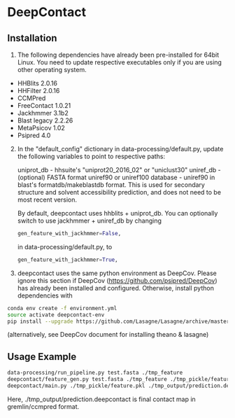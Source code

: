 # DeepContact

## Installation
1. The following dependencies have already been pre-installed for 64bit Linux.
   You need to update respective executables only if you are using other
   operating system.
  - HHBlits 2.0.16
  - HHFilter 2.0.16
  - CCMPred
  - FreeContact 1.0.21
  - Jackhmmer 3.1b2
  - Blast legacy 2.2.26
  - MetaPsicov 1.02
  - Psipred 4.0

2. In the "default_config" dictionary in data-processing/default.py,
   update the following variables to point to respective paths:

   uniprot_db - hhsuite's "uniprot20_2016_02" or "uniclust30"
   uniref_db  - (optional) FASTA format uniref90 or uniref100
   database   - uniref90 in blast's formatdb/makeblastdb format. This is
                used for secondary structure and solvent accessibility
		prediction, and does not need to be most recent version.

   By default, deepcontact uses hhblits + uniprot_db. You can optionally
   switch to use jackhmmer + uniref_db by changing

   ```python
   gen_feature_with_jackhmmer=False,
   ```

   in data-processing/default.py, to

   ```python
   gen_feature_with_jackhmmer=True,
   ```

3. deepcontact uses the same python environment as DeepCov. Please ignore
   this section if DeepCov (https://github.com/psipred/DeepCov) has already
   been installed and configured. Otherwise, install python dependencies with

 ```bash
 conda env create -f environment.yml
 source activate deepcontact-env
 pip install --upgrade https://github.com/Lasagne/Lasagne/archive/master.zip
 ```

 (alternatively, see DeepCov document for installing theano & lasagne)

## Usage Example

```bash
data-processing/run_pipeline.py test.fasta ./tmp_feature
deepcontact/feature_gen.py test.fasta ./tmp_feature ./tmp_pickle/feature.pkl
deepcontact/main.py ./tmp_pickle/feature.pkl ./tmp_output/prediction.deepcontact
```

Here, ./tmp_output/prediction.deepcontact is final contact map in 
gremlin/ccmpred format.
